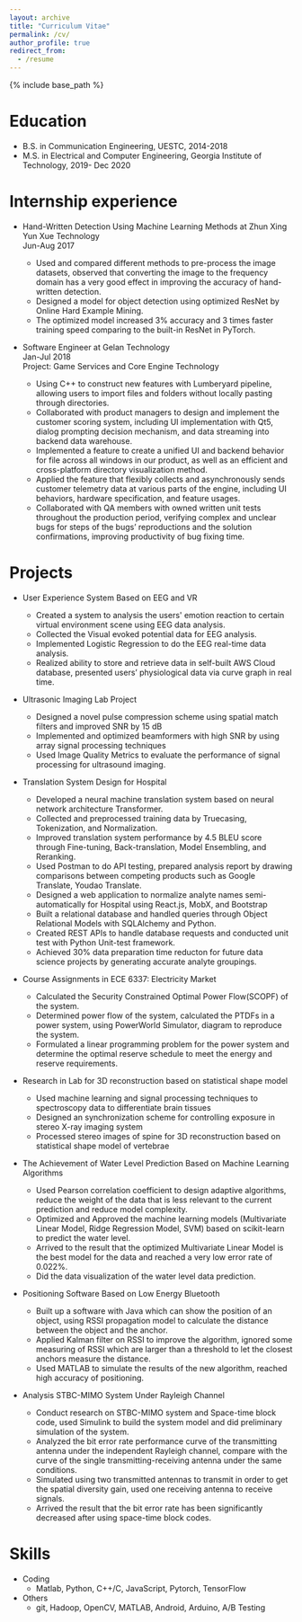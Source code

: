 ```yaml
---
layout: archive
title: "Curriculum Vitae"
permalink: /cv/
author_profile: true
redirect_from:
  - /resume
---
```


{% include base_path %}

Education
======
* B.S. in Communication Engineering, UESTC, 2014-2018
* M.S. in Electrical and Computer Engineering, Georgia Institute of Technology, 2019- Dec 2020  

Internship experience
======
* Hand-Written Detection Using Machine Learning Methods at Zhun Xing Yun Xue Technology             
  Jun-Aug 2017
  * Used and compared different methods to pre-process the image datasets, observed that converting the image to the frequency domain has a very good effect in improving the accuracy of hand-written detection.
  * Designed a model for object detection using optimized ResNet by Online Hard Example Mining.
  * The optimized model increased 3% accuracy and 3 times faster training speed comparing to the built-in ResNet in PyTorch.
            
            
* Software Engineer at Gelan Technology                                                                
   Jan-Jul 2018   
  Project: Game Services and Core Engine Technology   
  * Using C++ to construct new features with Lumberyard pipeline, allowing users to import files and folders without locally     pasting through directories.          
  * Collaborated with product managers to design and implement the customer scoring system, including UI implementation with Qt5, dialog prompting decision mechanism, and data streaming into backend data warehouse.      
  * Implemented a feature to create a unified UI and backend behavior for file across all windows in our product, as well as an efficient and cross-platform directory visualization method.      
  * Applied the feature that flexibly collects and asynchronously sends customer telemetry data at various parts of the engine, including UI behaviors, hardware specification, and feature usages.      
  * Collaborated with QA members with owned written unit tests throughout the production period, verifying complex and unclear bugs for steps of the bugs’ reproductions and the solution confirmations, improving productivity of bug fixing time.            



Projects
======     

* User Experience System Based on EEG and VR                         
  * Created a system to analysis the users' emotion reaction to certain virtual environment scene using EEG data analysis.
  * Collected the Visual evoked potential data for EEG analysis.
  * Implemented Logistic Regression to do the EEG real-time data analysis. 
  * Realized ability to store and retrieve data in self-built AWS Cloud database, presented users’ physiological data via curve graph in real time.       
  
* Ultrasonic Imaging Lab Project                         
  * Designed a novel pulse compression scheme using spatial match filters and improved SNR by 15 dB       
  * Implemented and optimized beamformers with high SNR by using array signal processing techniques      
  * Used Image Quality Metrics to evaluate the performance of signal processing for ultrasound imaging.      
  
  
* Translation System Design for Hospital               
   * Developed a neural machine translation system based on neural network architecture Transformer.      
   * Collected and preprocessed training data by Truecasing, Tokenization, and Normalization.      
   * Improved translation system performance by 4.5 BLEU score through Fine-tuning, Back-translation, Model Ensembling, and        Reranking.      
   * Used Postman to do API testing, prepared analysis report by drawing comparisons between competing products such as Google      Translate, Youdao Translate.   
   * Designed a web application to normalize analyte names semi-automatically for Hospital using React.js, MobX, and Bootstrap
   * Built a relational database and handled queries through Object Relational Models with SQLAlchemy and Python.
   * Created REST APIs to handle database requests and conducted unit test with Python Unit-test framework.  
   * Achieved 30% data preparation time reducton for future data science projects by generating accurate analyte groupings.


* Course Assignments in ECE 6337: Electricity Market                        
  * Calculated the Security Constrained Optimal Power Flow(SCOPF) of the system.
  * Determined power flow of the system, calculated the PTDFs in a power system, using PowerWorld Simulator, diagram to reproduce the system.     
  * Formulated a linear programming problem for the power system and determine the optimal reserve schedule to meet the energy and reserve requirements.      
  

* Research in Lab for 3D reconstruction based on statistical shape model                        
  * Used machine learning and signal processing techniques to spectroscopy data to differentiate brain tissues
  * Designed an synchronization scheme for controlling exposure in stereo X-ray imaging system     
  * Processed stereo images of spine for 3D reconstruction based on statistical shape model of vertebrae 
  
 

* The Achievement of Water Level Prediction Based on Machine Learning Algorithms 
  * Used Pearson correlation coefficient to design adaptive algorithms, reduce the weight of the data that is less relevant to the current prediction and reduce model complexity.
  * Optimized and Approved the machine learning models (Multivariate Linear Model, Ridge Regression Model, SVM) based on scikit-learn to predict the water level. 
  * Arrived to the result that the optimized Multivariate Linear Model is the best model for the data and reached a very low error rate of 0.022%.
  * Did the data visualization of the water level data prediction.            
      


                           
* Positioning Software Based on Low Energy Bluetooth
  * Built up a software with Java which can show the position of an object, using RSSI propagation model to calculate the distance between the object and the anchor.
  * Applied Kalman filter on RSSI to improve the algorithm, ignored some measuring of RSSI which are larger than a threshold to let the closest anchors measure the distance.
  * Used MATLAB to simulate the results of the new algorithm, reached high accuracy of positioning.
  
     
     
* Analysis STBC-MIMO System Under Rayleigh Channel
  * Conduct research on STBC-MIMO system and Space-time block code, used Simulink to build the system model and did preliminary simulation of the system.
  * Analyzed the bit error rate performance curve of the transmitting antenna under the independent Rayleigh channel, compare with the curve of the single transmitting-receiving antenna under the same conditions.
  * Simulated using two transmitted antennas to transmit in order to get the spatial diversity gain, used one receiving antenna to receive signals.
  * Arrived the result that the bit error rate has been significantly decreased after using space-time block codes. 

                 




Skills
======
* Coding
  * Matlab, Python, C++/C, JavaScript, Pytorch, TensorFlow
* Others 
  * git, Hadoop, OpenCV, MATLAB, Android, Arduino, A/B Testing



